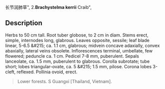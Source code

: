 长节润肺草",
2.**Brachystelma kerrii** Craib",

## Description
Herbs to 50 cm tall. Root tuber globose, to 2 cm in diam. Stems erect, simple, internodes long, glabrous. Leaves opposite, sessile; leaf blade linear, 5-6.5 &amp;#215; ca. 1.1 cm, glabrous; midvein concave adaxially, convex abaxially, lateral veins obsolete. Inflorescences terminal, umbellate, few flowered; peduncle ca. 1 cm. Pedicel 7-8 mm, puberulent. Sepals lanceolate, ca. 1.5 mm, puberulent to glabrous. Corolla subrotate; tube short; lobes triangular-ovate, ca. 5 &amp;#215; 1.5 mm, pilose. Corona lobes 3-cleft, reflexed. Pollinia ovoid, erect.

> Lower forests. S Guangxi [Thailand, Vietnam].
